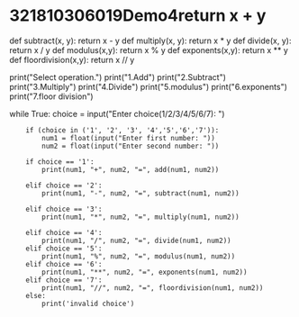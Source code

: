 # 321810306019Demo4return x + y
def subtract(x, y):
    return x - y
def multiply(x, y):
    return x * y
def divide(x, y):
    return x / y
def modulus(x,y):
    return x % y
def exponents(x,y):
    return x ** y
def floordivision(x,y):
    return x // y

print("Select operation.")
print("1.Add")
print("2.Subtract")
print("3.Multiply")
print("4.Divide")
print("5.modulus")
print("6.exponents")
print("7.floor division")

while True:
        choice = input("Enter choice(1/2/3/4/5/6/7): ")

   
        if (choice in ('1', '2', '3', '4','5','6','7')):
            num1 = float(input("Enter first number: "))
            num2 = float(input("Enter second number: "))

        if choice == '1':
            print(num1, "+", num2, "=", add(num1, num2))

        elif choice == '2':
            print(num1, "-", num2, "=", subtract(num1, num2))

        elif choice == '3':
            print(num1, "*", num2, "=", multiply(num1, num2))

        elif choice == '4':
            print(num1, "/", num2, "=", divide(num1, num2))
        elif choice == '5':
            print(num1, "%", num2, "=", modulus(num1, num2))
        elif choice == '6':
            print(num1, "**", num2, "=", exponents(num1, num2))
        elif choice == '7':
            print(num1, "//", num2, "=", floordivision(num1, num2))    
        else:
            print('invalid choice')
